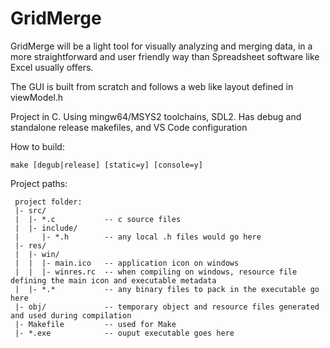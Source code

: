 # GridMerge

GridMerge will be a light tool for visually analyzing and merging data, in a more straightforward and user friendly way than Spreadsheet software like Excel usually offers.

The GUI is built from scratch and follows a web like layout defined in viewModel.h

Project in C. Using mingw64/MSYS2 toolchains, SDL2. Has debug and standalone release makefiles, and VS Code configuration

How to build:
```
make [degub|release] [static=y] [console=y]
```

Project paths:
```
 project folder:
 |- src/
 |  |- *.c           -- c source files
 |  |- include/
 |     |- *.h        -- any local .h files would go here
 |- res/
 |  |- win/
 |  |  |- main.ico   -- application icon on windows
 |  |  |- winres.rc  -- when compiling on windows, resource file defining the main icon and executable metadata
 |  |- *.*           -- any binary files to pack in the executable go here
 |- obj/             -- temporary object and resource files generated and used during compilation
 |- Makefile         -- used for Make
 |- *.exe            -- ouput executable goes here
```
